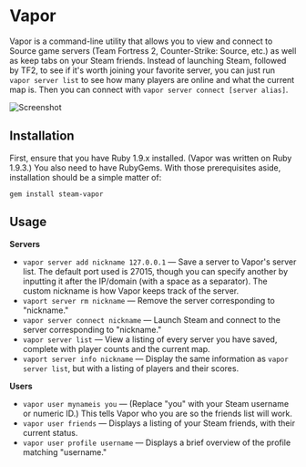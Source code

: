 # Vapor

Vapor is a command-line utility that allows you to view and connect to Source game servers (Team Fortress 2, Counter-Strike: Source, etc.) as well as keep tabs on your Steam friends. Instead of launching Steam, followed by TF2, to see if it's worth joining your favorite server, you can just run `vapor server list` to see how many players are online and what the current map is. Then you can connect with `vapor server connect [server alias]`.

![Screenshot](http://i.imgur.com/3nvdU8k.png)

## Installation

First, ensure that you have Ruby 1.9.x installed. (Vapor was written on Ruby 1.9.3.) You also need to have RubyGems. With those prerequisites aside, installation should be a simple matter of:

    gem install steam-vapor

## Usage

**Servers**

* `vapor server add nickname 127.0.0.1` — Save a server to Vapor's server list. The default port used is 27015, though you can specify another by inputting it after the IP/domain (with a space as a separator). The custom nickname is how Vapor keeps track of the server.
* `vaport server rm nickname` — Remove the server corresponding to "nickname."
* `vapor server connect nickname` — Launch Steam and connect to the server corresponding to "nickname."
* `vapor server list` — View a listing of every server you have saved, complete with player counts and the current map.
* `vaport server info nickname` — Display the same information as `vapor server list`, but with a listing of players and their scores.

**Users**

* `vapor user mynameis you` — (Replace "you" with your Steam username or numeric ID.) This tells Vapor who you are so the friends list will work.
* `vapor user friends` — Displays a listing of your Steam friends, with their current status.
* `vapor user profile username` — Displays a brief overview of the profile matching "username."
